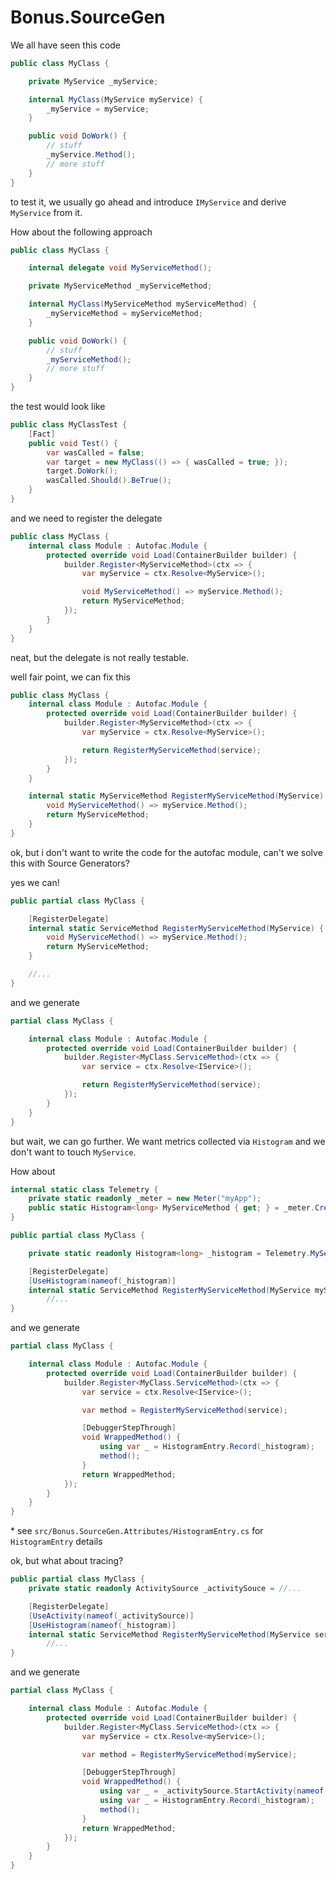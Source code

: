 # Bonus.SourceGen

We all have seen this code

```csharp
public class MyClass {

    private MyService _myService;

    internal MyClass(MyService myService) {
        _myService = myService;
    }

    public void DoWork() {
        // stuff
        _myService.Method();
        // more stuff
    }
}
```
to test it, we usually go ahead and introduce `IMyService` and derive `MyService` from it.

How about the following approach
```csharp
public class MyClass {

    internal delegate void MyServiceMethod();

    private MyServiceMethod _myServiceMethod;

    internal MyClass(MyServiceMethod myServiceMethod) {
        _myServiceMethod = myServiceMethod;
    }

    public void DoWork() {
        // stuff
        _myServiceMethod();
        // more stuff
    }
}
```
the test would look like
```csharp
public class MyClassTest {
    [Fact]
    public void Test() {
        var wasCalled = false;
        var target = new MyClass(() => { wasCalled = true; });
        target.DoWork();
        wasCalled.Should().BeTrue();
    }
}
```
and we need to register the delegate
```csharp
public class MyClass {
    internal class Module : Autofac.Module {
        protected override void Load(ContainerBuilder builder) {
            builder.Register<MyServiceMethod>(ctx => {
                var myService = ctx.Resolve<MyService>();

                void MyServiceMethod() => myService.Method();
                return MyServiceMethod;
            });
        }
    }
}
```

neat, but the delegate is not really testable.

well fair point, we can fix this

```csharp
public class MyClass {
    internal class Module : Autofac.Module {
        protected override void Load(ContainerBuilder builder) {
            builder.Register<MyServiceMethod>(ctx => {
                var myService = ctx.Resolve<MyService>();

                return RegisterMyServiceMethod(service);
            });
        }
    }

    internal static MyServiceMethod RegisterMyServiceMethod(MyService) {
        void MyServiceMethod() => myService.Method();
        return MyServiceMethod;
    }
}
```
ok, but i don't want to write the code for the autofac module, can't we solve this with Source Generators?

yes we can!

```csharp
public partial class MyClass {

    [RegisterDelegate]
    internal static ServiceMethod RegisterMyServiceMethod(MyService) {
        void MyServiceMethod() => myService.Method();
        return MyServiceMethod;
    }

    //...
}
```
and we generate
```csharp
partial class MyClass {

    internal class Module : Autofac.Module {
        protected override void Load(ContainerBuilder builder) {
            builder.Register<MyClass.ServiceMethod>(ctx => {
                var service = ctx.Resolve<IService>();

                return RegisterMyServiceMethod(service);
            });
        }
    }
}
```

but wait, we can go further.
We want metrics collected via `Histogram` and we don't want to touch `MyService`.

How about
```csharp
internal static class Telemetry {
    private static readonly _meter = new Meter("myApp");
    public static Histogram<long> MyServiceMethod { get; } = _meter.CreateHistogram<long>("MyService.Method");
}

public partial class MyClass {

    private static readonly Histogram<long> _histogram = Telemetry.MyServiceMethod;

    [RegisterDelegate]
    [UseHistogram(nameof(_histogram)]
    internal static ServiceMethod RegisterMyServiceMethod(MyService myService) {
        //...
}
```
and we generate
```csharp
partial class MyClass {

    internal class Module : Autofac.Module {
        protected override void Load(ContainerBuilder builder) {
            builder.Register<MyClass.ServiceMethod>(ctx => {
                var service = ctx.Resolve<IService>();

                var method = RegisterMyServiceMethod(service);

                [DebuggerStepThrough]
                void WrappedMethod() {
                    using var _ = HistogramEntry.Record(_histogram);
                    method();
                }
                return WrappedMethod;
            });
        }
    }
}
```
\* see `src/Bonus.SourceGen.Attributes/HistogramEntry.cs` for `HistogramEntry` details

ok, but what about tracing?

```csharp
public partial class MyClass {
    private static readonly ActivitySource _activitySouce = //...

    [RegisterDelegate]
    [UseActivity(nameof(_activitySource)]
    [UseHistogram(nameof(_histogram)]
    internal static ServiceMethod RegisterMyServiceMethod(MyService service) {
        //...
}
```
and we generate
```csharp
partial class MyClass {

    internal class Module : Autofac.Module {
        protected override void Load(ContainerBuilder builder) {
            builder.Register<MyClass.ServiceMethod>(ctx => {
                var myService = ctx.Resolve<myService>();

                var method = RegisterMyServiceMethod(myService);

                [DebuggerStepThrough]
                void WrappedMethod() {
                    using var _ = _activitySource.StartActivity(nameof(MyClass) + "." + nameof(MyServiceMethod));
                    using var _ = HistogramEntry.Record(_histogram);
                    method();
                }
                return WrappedMethod;
            });
        }
    }
}
```

